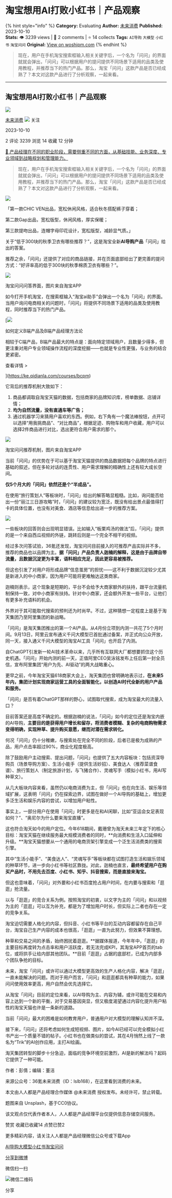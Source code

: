 # 淘宝想用AI打败小红书｜产品观察
{% hint style="info" %}
**Category:** Evaluating
**Author:** [未来消费](https://www.woshipm.com/u/774470)
**Published:** 2023-10-10  
**Stats:** 👁️ 3239 views | 💬 2 comments | ⭐ 14 collects
**Tags:** `AI导购` `大模型` `小红书` `淘宝问问`
**Original:** [View on woshipm.com](https://www.woshipm.com/evaluating/5917850.html)
{% endhint %}
> 现在，用户在手机淘宝搜索框输入相关关键字后，一个名为「问问」的界面就就会弹出，「问问」可以根据用户的提问提供不同场景下适用的品类及使用教程，并推荐当下的热门产品。那么，淘宝「问问」这款产品是否已经成熟了？本文对这款产品进行了分析观察，一起来看。

---

## 淘宝想用AI打败小红书｜产品观察

[![](https://image.woshipm.com/wp-files/2021/08/tN96W2sN9qtbHPuqczNi.jpg!/both/72x72)](https://www.woshipm.com/u/774470)

[未来消费](https://www.woshipm.com/u/774470) ![](https://static.woshipm.com/tag/1122_1@2x.png) 关注

2023-10-10

2 评论 3239 浏览 14 收藏 12 分钟

[🔗 产品经理在不同的职业阶段，需要侧重不同的方面，从基础技能、业务深度、专业领域到战略规划和管理能力。](https://ke.qidianla.com/courses/90pm)

> 现在，用户在手机淘宝搜索框输入相关关键字后，一个名为「问问」的界面就就会弹出，「问问」可以根据用户的提问提供不同场景下适用的品类及使用教程，并推荐当下的热门产品。那么，淘宝「问问」这款产品是否已经成熟了？本文对这款产品进行了分析观察，一起来看。

![](https://image.woshipm.com/2023/05/06/a91e2ffe-ec01-11ed-bbb6-00163e0b5ff3.jpg)

「第一款CHIC VEN出品，宽松休闲风格，适合秋冬搭配裤子穿着；

第二款Gap出品，宽松版型，休闲风格，厚实保暖；

第三款提吻出品，连帽字母印花设计，宽松版型，减龄显气质。」

关于“低于300块的秋季卫衣有哪些推荐？”，这是淘宝全新**AI导购产品**「问问」给出的答案。

推荐之余，「问问」还提供了对应的商品链接，并在页面底部给出了更完善的提问方式：“好评率高的低于300块的秋季棉质卫衣有哪些？”。

![](https://image.woshipm.com/wp-files/2023/10/28iVzX37wQU7PtZcxDAy.png)

淘宝问问问答界面，图片来自淘宝APP

如今打开手机淘宝，在搜索框输入“淘宝ai助手”会弹出一个名为「问问」的界面。当用户询问电商相关的问题时，「问问」将提供不同场景下适用的品类及使用教程，同时推荐当下的热门产品。

[![](https://image.woshipm.com/2023/08/02/72b77e4e-30e3-11ee-88e7-00163e0b5ff3.png)

如何定义B端产品及B端产品经理方法论

相较于C端产品，B端产品最大的特点是：面向特定领域用户，且数量少得多，但更注重对用户专业领域操作流程的深度挖掘——也就是专业性更强，与业务的结合更紧密。

查看详情 >

](https://ke.qidianla.com/courses/bcpm)

它背后的推荐机制大致如下：

1.  商品都调取自淘宝天猫的数据，包括商家的品牌知识库，榜单数据、店铺详情；
2.  **均为自然流量，没有直通车等广告；**
3.  通过机器学习来猜用户喜欢的东西。例如，右下角有一个魔法棒按钮，点开可以选择“用我挑商品”、“对比商品”，根据足迹、购物车和用户收藏，用户可以选择2件商品进行对比，选出更符合用户需求的那个。

![](https://image.woshipm.com/wp-files/2023/10/a2gdZ5luDsFLSwMjfVMQ.png)

淘宝问问推荐机制，图片来自淘宝APP

当前「问问」的优势在于可以基于淘宝天猫提供的商品数据把每个品牌的特点进行基础的叙述，但在多轮对话的连贯性、用户需求理解的精确性上还有较大成长空间。

**仅5个月大的「问问」依然还是个“半成品”。**

在使用“旅行策划人”等板块时，「问问」给出的解答略显粗糙。比如，询问能否给出一份“丽江三日游攻略”时，「问问」的建议较为宽泛，既没有给出景点最值得打卡的具体位置，也没有对美食、酒店等信息给出进一步的推荐方案。

![](https://image.woshipm.com/wp-files/2023/10/JvxmDhw34BbCbkuW4Kbt.png)

一些板块的回答则会出现明显错误。比如输入“板栗鸡汤的做法”后，「问问」提供的是一个来自西瓜视频的外链，跳转后则是一个完全不相干的视频。

经过多次问答试验，36氪还发现，淘宝问问目前接入的可推荐产品实际并不多，推荐的商品也以品牌为主。**据「问问」产品负责人迦楠的解释，这是由于品牌自带流量，且数据沉淀更为丰富，语料相应充足，因此更容易被推荐。**

但这也引发了对用户将形成品牌“信息茧房”的担忧——这不利于数据沉淀较少尤其是新进入的中小商家，因为用户可能将更难触达这类商家。

迦楠则表示，这个现象是短期的，平台不会给予大商家额外的扶持，跟平台流量机制保持一致，对中小商家有扶持。针对中小商家，还会额外开发一些平台，让他们有更多补充语料的机会。

外界对于其可能取代搜索的预判还为时尚早。不过，这种猜想一定程度上是基于淘天集团乃至阿里集团的新战略。

「问问」是淘天集团推出的第一个AI产品，从4月份立项到内测一共花了5个月时间。9月13日，阿里云宣布通义千问大模型已首批通过备案，并正式向公众开放，同一天，接入通义千问大模型的淘宝AI工具「问问」也开启了内测。

自ChatGPT引发新一轮AI技术革命以来，几乎所有互联网大厂都想要抓住这个历史机遇。「问问」开始内测的前一天，正值阿里CEO吴泳铭发布上任后第一封全员信，宣布阿里集团“用户为先、AI驱动”的两大战略重心。

更早之前，今年淘宝天猫618商家大会上，淘天集团也曾明确地表示过，**在未来5年内，集团计划实现商家运营工具的全面智能化，以创造AI时代全新的用户产品和服务。**

「问问」是否有着ChatGPT那样的野心，试图取代搜索，成为淘宝最大的流量入口？

目前答案还是高度不确定的。根据迦楠的说法，「问问」如今的定位还是淘宝内嵌的AI导购，**主要目的是获得用户增长和留存，将消费者模糊、复杂的电商购物需求变得明确，实现种草、提升购买意愿，继而对潜在需求转化。**

何况「问问」仍十分稚嫩，与搜索处在完全不同的阶段，后者已是极为成熟的产品，用户点击率超过90%，商业化程度极高。

除了鼓励用户主动搜索、提出问题，「问问」也提供了五大内容板块：包括资深导购员（场景导购方案）、生活小能手（提供生活妙招）、美食达人（推荐菜谱食谱）、旅行策划人（制定旅游计划，与飞猪合作）、灵魂写手（模拟小红书，用AI写种草文）。

从几大板块内容来看，虽然仍以电商消费为主，但「问问」也在向生活、娱乐等领域扩展，这表明「问问」仍在探索边界，试图在做好一个AI导购的基础上，增加更多泛生活和娱乐内容的尝试，以增加用户粘性。

事实上，一部分用户在使用「问问」时更多是在和AI闲聊，比如“亚运会女足表现如何？”、“奥尼尔为什么要来淘宝直播”。

这也符合淘天如今的用户定位。今年618期间，戴珊曾为淘天未来三年定下的核心目标：淘宝天猫在继续服务最大规模消费者的同时，**向消费和生活入口延伸和升级。**淘宝天猫想要从一个通用的电商货架引擎变成一个泛生活消费类的搜索引擎。

其中“生活小能手”、“美食达人”、“灵魂写手”等板块都在试图打造生活和娱乐领域的种草环节，进一步向小红书等社区靠拢。对此，迦楠也直言，**最终希望用户在购买产品时，不用先去百度、小红书、知乎、抖音搜索，而是直接来淘宝。**

但这也意味着，「问问」对外要和小红书百度抢占用户时间，在内要与搜索和「逛逛」抢流量。

以与「逛逛」的竞合关系为例。按照淘宝的初衷，以文字为主的「问问」和以视频为主的「逛逛」可以互为补充，都是为了增加用户时长，但实际上二者也存在一定的竞争关系。

淘宝迫切需要人格化的内容，但抖音、小红书等平台的互动内容都留存在自己平台，淘宝自己生产内容的成本也很高，「逛逛」一直为此努力，但效果不算理想。

种草和交易之间的矛盾，始终困扰着逛逛。**据媒体报道，今年年中，「逛逛」的主要目标再度转为点击率和用户活跃度，若无法完成KPI，其淘宝APP首页的tab位，或将拱手让给内部其他团队。**目前「逛逛」占据的底部栏，已成为内部多个团队争抢的目标。

未来，淘宝「问问」或许可以通过大模型更高效的生产人格化内容，解决「逛逛」一直未能解决的问题。而对于用户而言，「问问」和逛逛都具有种草的能力，如果问问使用效率更高，用户自然会优先选择它。

从淘宝「问问」目前的定位来看，以AI导购为主、内容为辅，或许可能在交易和内容上达到一个新的平衡，对于交易基因突显，但又极度渴望通过内容化提升用户粘性的淘宝天猫也许是一条新的道路。

当前「问问」最大的困难是如何教育用户，普通用户对大模型的理解认知并不深。

接下来，「问问」还将考虑如何生成短视频、图片，如今AI已经可以完全模拟小红书产出一个质量不错的帖子。小红书也在做类似的尝试，其在4月悄然上线了一款名为“Trik”的AI创作应用，主打AI绘画。

淘天集团转型的脚步十分急迫，面临的竞争环境空前激烈，AI是新的解法吗？起码它提供了一种可能。

作者：彭倩；编辑：董洁

来源公众号：36氪未来消费（ID：lslb168），在这里看到消费的未来。

本文由人人都是产品经理合作媒体 @未来消费 授权发布。未经许可，禁止转载。

题图来自 Unsplash，基于CC0协议。

该文观点仅代表作者本人，人人都是产品经理平台仅提供信息存储空间服务。

赞赏 收藏已收藏14 点赞已赞2

更多精彩内容，请关注人人都是产品经理微信公众号或下载App

[AI导购](https://www.woshipm.com/tag/ai%e5%af%bc%e8%b4%ad)[大模型](https://www.woshipm.com/tag/%e5%a4%a7%e6%a8%a1%e5%9e%8b)[小红书](https://www.woshipm.com/tag/%e5%b0%8f%e7%ba%a2%e4%b9%a6)[淘宝问问](https://www.woshipm.com/tag/%e6%b7%98%e5%ae%9d%e9%97%ae%e9%97%ae)

[分享到微博](https://service.weibo.com/share/share.php?appkey=2775287854&title=淘宝想用AI打败小红书｜产品观察&url=https://www.woshipm.com/evaluating/5917850.html&pic=https://image.woshipm.com/2023/05/06/a91e2ffe-ec01-11ed-bbb6-00163e0b5ff3.jpg)

微信扫一扫

![微信二维码](https://api.pwmqr.com/qrcode/create/?url=https://www.woshipm.com/evaluating/5917850.html)

分享